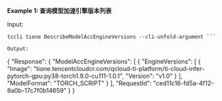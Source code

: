 **Example 1: 查询模型加速引擎版本列表**



Input: 

```
tccli tione DescribeModelAccEngineVersions --cli-unfold-argument ```

Output: 
```
{
    "Response": {
        "ModelAccEngineVersions": [
            {
                "EngineVersions": [
                    {
                        "Image": "tione.tencentcloudcr.com/qcloud-ti-platform/ti-cloud-infer-pytorch-gpu:py38-torch1.9.0-cu111-1.0.1",
                        "Version": "v1.0"
                    }
                ],
                "ModelFormat": "TORCH_SCRIPT"
            }
        ],
        "RequestId": "ced11c16-fd5a-4f12-8a0b-17c7f0b14659"
    }
}
```

